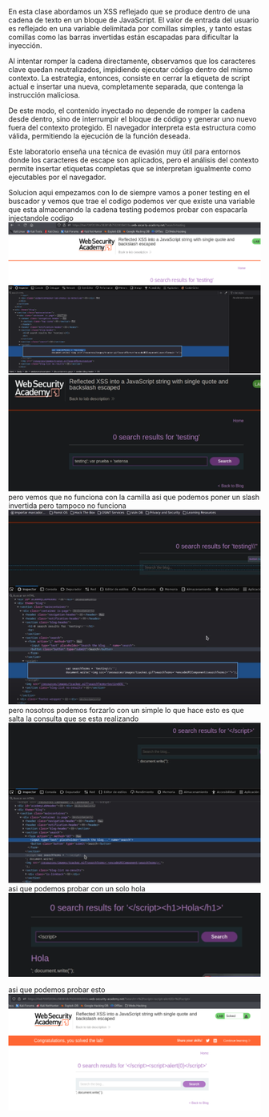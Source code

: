 En esta clase abordamos un XSS reflejado que se produce dentro de una cadena de texto en un bloque de JavaScript. El valor de entrada del usuario es reflejado en una variable delimitada por comillas simples, y tanto estas comillas como las barras invertidas están escapadas para dificultar la inyección.

Al intentar romper la cadena directamente, observamos que los caracteres clave quedan neutralizados, impidiendo ejecutar código dentro del mismo contexto. La estrategia, entonces, consiste en cerrar la etiqueta de script actual e insertar una nueva, completamente separada, que contenga la instrucción maliciosa.

De este modo, el contenido inyectado no depende de romper la cadena desde dentro, sino de interrumpir el bloque de código y generar uno nuevo fuera del contexto protegido. El navegador interpreta esta estructura como válida, permitiendo la ejecución de la función deseada.

Este laboratorio enseña una técnica de evasión muy útil para entornos donde los caracteres de escape son aplicados, pero el análisis del contexto permite insertar etiquetas completas que se interpretan igualmente como ejecutables por el navegador.

Solucion
aqui empezamos con lo de siempre vamos a poner testing en el buscador y vemos que trae el  codigo podemos ver que existe una variable que esta almacenando la cadena testing podemos probar con espacarla injectandole codigo
![Pasted_image_20250714193626.png](Imagenes/Pasted_image_20250714193626.png)
![Pasted_image_20250714193639.png](Imagenes/Pasted_image_20250714193639.png)
pero vemos que no funciona con la camilla asi que podemos poner un slash invertida pero tampoco no funciona
![Pasted_image_20250714193810.png](Imagenes/Pasted_image_20250714193810.png)
pero nosotros podemos forzarlo con un simple </script> lo que hace esto es que salta la consulta que se esta realizando
![Pasted_image_20250714194040.png](Imagenes/Pasted_image_20250714194040.png)
asi que podemos probar con un solo hola
![Pasted_image_20250714194231.png](Imagenes/Pasted_image_20250714194231.png)

asi que podemos probar esto
</script><script>alert(0)</script>
![Pasted_image_20250714194549.png](Imagenes/Pasted_image_20250714194549.png)
